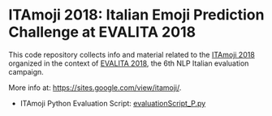 # ITAmoji 2018: Italian Emoji Prediction Challenge at EVALITA 2018

This code repository collects info and material related to the <a href="https://sites.google.com/view/itamoji/" target="_blank">ITAmoji 2018</a> 
organized in the context of <a href="http://www.evalita.it/2018" target="_blank">EVALITA 2018</a>, the 6th NLP Italian evaluation campaign.  

More info at: <a href="https://sites.google.com/view/itamoji/" target="_blank">https://sites.google.com/view/itamoji/</a>.  
  
   
+ ITAmoji Python Evaluation Script: <a href="https://github.com/fra82/itamoji2018/blob/master/itamoji/eval/evaluationScript_P.py" target="_blank">evaluationScript_P.py</a>